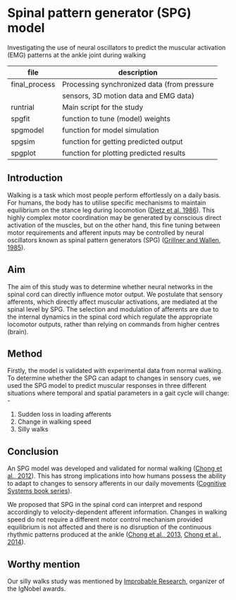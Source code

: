 # Spinal pattern generator (SPG) model
Investigating the use of neural oscillators to predict the muscular activation (EMG) patterns at the ankle joint during walking

| file                   | description                                  |
|------------------------|----------------------------------------------|
| final_process          | Processing synchronized data (from pressure  |
|                        | sensors, 3D motion data and EMG data)        |
| runtrial               | Main script for the study                    |
| spgfit                 | function to tune (model) weights             |
| spgmodel               | function for model simulation                |
| spgsim                 | function for getting predicted output        |
| spgplot                | function for plotting predicted results      |

## Introduction
Walking is a task which most people perform effortlessly on a daily basis. For humans, the body has to utilise specific mechanisms to maintain equilibrium on the stance leg during locomotion ([Dietz et al. 1986](https://pubmed.ncbi.nlm.nih.gov/3790992/)). This highly complex motor coordination may be generated by conscious direct activation of the muscles, but on the other hand, this fine tuning between motor requirements and afferent inputs may be controlled by neural oscillators known as spinal pattern generators (SPG) ([Grillner and Wallen, 1985](https://pubmed.ncbi.nlm.nih.gov/2984978/)).

## Aim
The aim of this study was to determine whether neural networks in the spinal cord can directly influence motor output. We postulate that sensory afferents, which directly affect muscular activations, are mediated at the spinal level by SPG. The selection and modulation of afferents are due to the internal dynamics in the spinal cord which regulate the appropriate locomotor outputs, rather than relying on commands from higher centres (brain). 

## Method
Firstly, the model is validated with experimental data from normal walking. To determine whether the SPG can adapt to changes in sensory cues, we used the SPG model to predict muscular responses in three different situations where temporal and spatial parameters in a gait cycle will change: -

1.	Sudden loss in loading afferents
2.	Change in walking speed
3.	Silly walks

## Conclusion
An SPG model was developed and validated for normal walking ([Chong et al., 2012](https://link.springer.com/article/10.1007/s11517-012-0944-2)). This has strong implications into how humans possess the ability to adapt to changes to sensory afferents in our daily movements ([Cognitive Systems book series](https://link.springer.com/chapter/10.1007/978-3-642-36368-9_20)).

We proposed that SPG in the spinal cord can interpret and respond accordingly to velocity-dependent afferent information. Changes in walking speed do not require a different motor control mechanism provided equilibrium is not affected and there is no disruption of the continuous rhythmic patterns produced at the ankle ([Chong et al., 2013](https://tbiomed.biomedcentral.com/articles/10.1186/1742-4682-10-9), [Chong et al., 2014](https://www.researchgate.net/publication/336210481_Rhythmic_Muscular_Activations_at_the_Ankle_Using_Neural_Oscillators_Application_to_a_Sudden_Loss_of_Loading_Afferents?channel=doi&linkId=5d94808f458515202b7ab246&showFulltext=true)).

## Worthy mention
Our silly walks study was mentioned by [Improbable Research](https://www.improbable.com/2013/09/20/silly-walk-studies-2/), organizer of the IgNobel awards.



